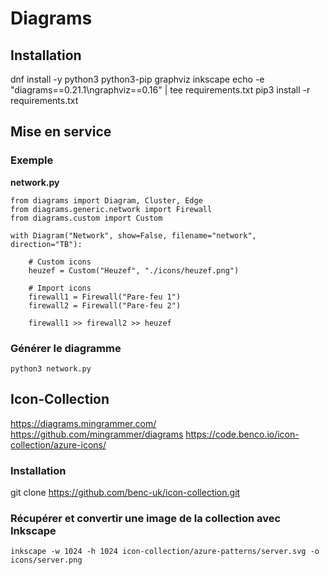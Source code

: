 # Diagrams

## Installation

dnf install -y python3 python3-pip graphviz inkscape
echo -e "diagrams==0.21.1\ngraphviz==0.16" | tee requirements.txt
pip3 install -r requirements.txt

## Mise en service

### Exemple

**network.py**
````
from diagrams import Diagram, Cluster, Edge
from diagrams.generic.network import Firewall
from diagrams.custom import Custom

with Diagram("Network", show=False, filename="network", direction="TB"):

	# Custom icons
	heuzef = Custom("Heuzef", "./icons/heuzef.png")

	# Import icons
	firewall1 = Firewall("Pare-feu 1")
	firewall2 = Firewall("Pare-feu 2")

	firewall1 >> firewall2 >> heuzef
````

### Générer le diagramme

``python3 network.py``


## Icon-Collection
https://diagrams.mingrammer.com/
https://github.com/mingrammer/diagrams
https://code.benco.io/icon-collection/azure-icons/

### Installation
git clone https://github.com/benc-uk/icon-collection.git

### Récupérer et convertir une image de la collection avec Inkscape

``inkscape -w 1024 -h 1024 icon-collection/azure-patterns/server.svg -o icons/server.png``
